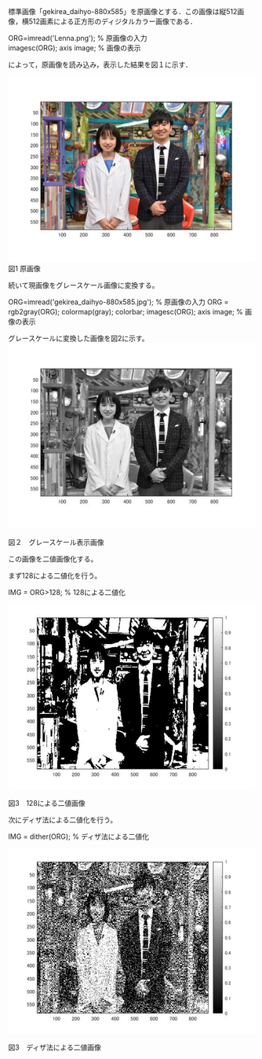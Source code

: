 標準画像「gekirea_daihyo-880x585」を原画像とする．この画像は縦512画像，横512画素による正方形のディジタルカラー画像である．

ORG=imread('Lenna.png'); % 原画像の入力  
imagesc(ORG); axis image; % 画像の表示

によって，原画像を読み込み，表示した結果を図１に示す．

![原画像](https://github.com/SakumaTomohiro/lecture_image_processing/blob/master/image/gekirea1.jpg)  
図1 原画像

続いて現画像をグレースケール画像に変換する。

ORG=imread('gekirea_daihyo-880x585.jpg'); % 原画像の入力
ORG = rgb2gray(ORG); colormap(gray); colorbar;
imagesc(ORG); axis image; % 画像の表示

グレースケールに変換した画像を図2に示す。
![原画像](https://github.com/SakumaTomohiro/lecture_image_processing/blob/master/image/gekirea20.jpg) 

図２　グレースケール表示画像

この画像を二値画像化する。

まず128による二値化を行う。

IMG = ORG>128; % 128による二値化

![原画像](https://github.com/SakumaTomohiro/lecture_image_processing/blob/master/image/06md128.jpg) 

図3　128による二値画像

次にディザ法による二値化を行う。

IMG = dither(ORG); % ディザ法による二値化

![原画像](https://github.com/SakumaTomohiro/lecture_image_processing/blob/master/image/06mddiza.jpg) 

図3　ディザ法による二値画像
